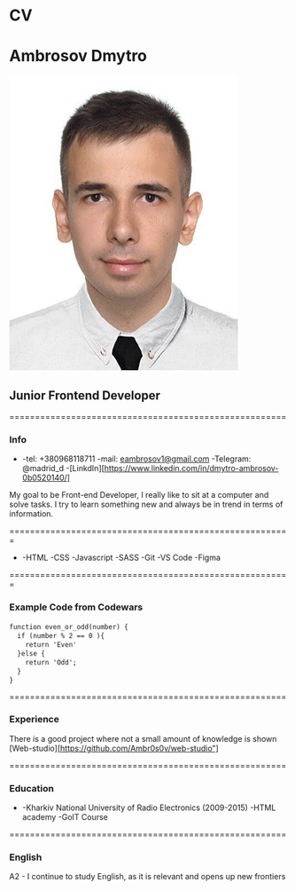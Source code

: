 # CV

# Ambrosov Dmytro
![cv-photo](./cv_photo.jpg)


## Junior Frontend Developer

======================================================


### Info
+
    -tel: +380968118711
    -mail: eambrosov1@gmail.com
    -Telegram: @madrid_d
    -[LinkdIn][https://www.linkedin.com/in/dmytro-ambrosov-0b0520140/]


My goal to be Front-end Developer, I really like to sit at a computer and solve tasks.
I try to learn something new and always be in trend in terms of information.


=======================================================


*
    -HTML
    -CSS
    -Javascript
    -SASS
    -Git
    -VS Code
    -Figma


=======================================================


### Example Code from Codewars

```
function even_or_odd(number) {
  if (number % 2 == 0 ){
    return 'Even'
  }else {
    return 'Odd';
  }
}
```

======================================================


### Experience

There is a good project where not a small amount of knowledge is shown [Web-studio][https://github.com/Ambr0s0v/web-studio"]


======================================================


### Education

 *
    -Kharkiv National University of Radio Electronics (2009-2015)
    -HTML academy
    -GoIT Course


======================================================


### English

A2 - I continue to study English, as it is relevant and opens up new frontiers





